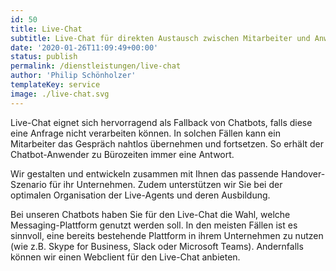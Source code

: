 ```yaml
---
id: 50
title: Live-Chat
subtitle: Live-Chat für direkten Austausch zwischen Mitarbeiter und Anwender
date: '2020-01-26T11:09:49+00:00'
status: publish
permalink: /dienstleistungen/live-chat
author: 'Philip Schönholzer'
templateKey: service
image: ./live-chat.svg
---
```


Live-Chat eignet sich hervorragend als Fallback von Chatbots, falls diese eine Anfrage nicht verarbeiten können. In solchen Fällen kann ein Mitarbeiter das Gespräch nahtlos übernehmen und fortsetzen. So erhält der Chatbot-Anwender zu Bürozeiten immer eine Antwort.

Wir gestalten und entwickeln zusammen mit Ihnen das passende Handover-Szenario für ihr Unternehmen. Zudem unterstützen wir Sie bei der optimalen Organisation der Live-Agents und deren Ausbildung.

Bei unseren Chatbots haben Sie für den Live-Chat die Wahl, welche Messaging-Plattform genutzt werden soll. In den meisten Fällen ist es sinnvoll, eine bereits bestehende Plattform in ihrem Unternehmen zu nutzen (wie z.B. Skype for Business, Slack oder Microsoft Teams). Andernfalls können wir einen Webclient für den Live-Chat anbieten.
